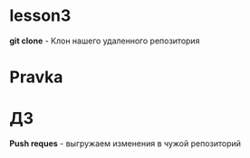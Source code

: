 # lesson3

**git clone** - Клон нашего удаленного репозитория

# Pravka

# ДЗ

**Push reques** - выгружаем изменения в чужой репозиторий 


